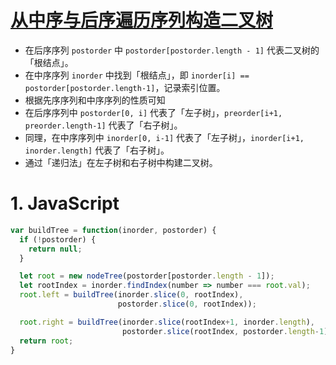# [从中序与后序遍历序列构造二叉树](https://leetcode-cn.com/problems/construct-binary-tree-from-inorder-and-postorder-traversal/)

- 在后序序列 `postorder` 中 `postorder[postorder.length - 1]` 代表二叉树的「根结点」。
- 在中序序列 `inorder` 中找到「根结点」，即 `inorder[i] == postorder[postorder.length-1]`，记录索引位置。
- 根据先序序列和中序序列的性质可知
- 在后序序列中 `postorder[0, i]` 代表了「左子树」，`preorder[i+1, preorder.length-1]` 代表了「右子树」。
- 同理，在中序序列中 `inorder[0, i-1]` 代表了「左子树」，`inorder[i+1, inorder.length]` 代表了「右子树」。
- 通过「递归法」在左子树和右子树中构建二叉树。

# 1. JavaScript

```js
var buildTree = function(inorder, postorder) {
  if (!postorder) {
    return null;
  }

  let root = new nodeTree(postorder[postorder.length - 1]);
  let rootIndex = inorder.findIndex(number => number === root.val);
  root.left = buildTree(inorder.slice(0, rootIndex), 
                        postorder.slice(0, rootIndex));

  root.right = buildTree(inorder.slice(rootIndex+1, inorder.length), 
                         postorder.slice(rootIndex, postorder.length-1));
  return root;
}
```